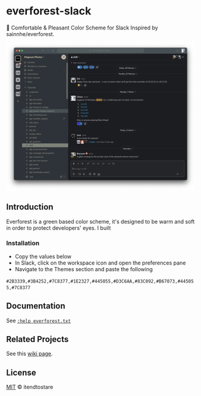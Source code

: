 # everforest-slack
🌲 Comfortable &amp; Pleasant Color Scheme for Slack Inspired by sainnhe/everforest.

![everforest-slack-png](https://github.com/itendtostare/everforest-slack/blob/main/slack-everforest.jpg?raw=true "Optional Title")


## Introduction

Everforest is a green based color scheme, it's designed to be warm and soft in order to protect developers' eyes. I built

### Installation

- Copy the values below
- In Slack, click on the workspace icon and open the preferences pane
- Navigate to the Themes section and paste the following

```#2B3339,#3B4252,#7C8377,#1E2327,#445055,#D3C6AA,#83C092,#B67073,#445055,#7C8377```

## Documentation

See [`:help everforest.txt`](https://github.com/sainnhe/everforest/blob/master/doc/everforest.txt)

## Related Projects

See this [wiki page](https://github.com/sainnhe/everforest/wiki).                                                                                           

## License

[MIT](./LICENSE) © itendtostare
